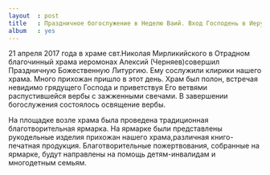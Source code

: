 ```yaml
---
layout  : post
title   : Праздничное богослужение в Неделю Ваий. Вход Господень в Иерусалим
album   : yes
---
```

21 апреля 2017 года в храме свт.Николая Мирликийского в Отрадном благочинный храма иеромонах Алексий (Черняев)совершил Праздничную Божественную Литургию. Ему сослужили клирики нашего храма. Много прихожан пришло в этот день. Храм был полон, встречая невидимо грядущего Господа и приветствуя Его ветвями распустившейся вербы с зажженными свечами. В завершении богослужения состоялось освящение вербы.

На площадке возле храма была провeдена традиционная благотворительная ярмарка. На ярмарке были представлены рукодельные изделия прихожан нашего храма,различная книго-печатная продукция. Благотворительные пожертвования, собранные на ярмарке, будут направлены на помощь детям-инвалидам и многодетным семьям.

